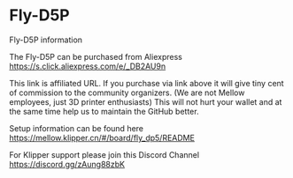 # Fly-D5P
Fly-D5P information

The Fly-D5P can be purchased from Aliexpress https://s.click.aliexpress.com/e/_DB2AU9n

This link is affiliated URL. If you purchase via link above it will give tiny cent of commission to the community organizers. (We are not Mellow employees, just 3D printer enthusiasts) This will not hurt your wallet and at the same time help us to maintain the GitHub better.

Setup information can be found here https://mellow.klipper.cn/#/board/fly_dp5/README

For Klipper support please join this Discord Channel https://discord.gg/zAung88zbK
